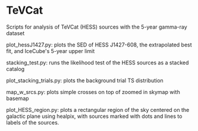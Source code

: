 # TeVCat

Scripts for analysis of TeVCat (HESS) sources with the 5-year gamma-ray dataset

plot_hessJ1427.py:  plots the SED of HESS J1427-608, the extrapolated best fit,
    and IceCube's 5-year upper limit

stacking_test.py:  runs the likelihood test of the HESS sources as a stacked catalog

plot_stacking_trials.py:  plots the background trial TS distribution

map_w_srcs.py:  plots simple crosses on top of zoomed in skymap with basemap

plot_HESS_region.py:  plots a rectangular region of the sky centered on the galactic plane
    using healpix, with sources marked with dots and lines to labels of the sources.
